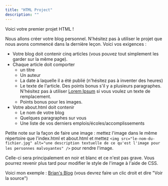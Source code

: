 ```yaml
---
title: "HTML Project"
description: ""
---
```


Voici votre premier projet HTML !

Nous allons créer votre blog personnel. N'hésitez pas à utiliser le projet que nous avons commencé dans la dernière leçon. Voici vos exigences :

- Votre blog doit contenir cinq articles (vous pouvez tout simplement les garder sur la même page).
- Chaque article doit comporter
  - un titre
  - Un auteur
  - La date à laquelle il a été publié (n'hésitez pas à inventer des heures)
  - Le texte de l'article. Des points bonus s'il y a plusieurs paragraphes. N'hésitez pas à utiliser [Lorem Ipsum][lorem] si vous voulez un texte de remplacement.
  - Points bonus pour les images.
- Votre about.html doit contenir
  - Le nom de votre blog
  - Quelques paragraphes sur vous
  - Une liste de vos derniers emplois/écoles/accomplissements

Petite note sur la façon de faire une image : mettez l'image dans le même répertoire que l'index.html et about.html et mettez `<img src="le-nom-du-fichier.jpg" alt="une description textuelle de ce qu'est l'image pour les personnes malvoyantes" />` pour rendre l'image.

Celle-ci sera principalement en noir et blanc et ce n'est pas grave. Vous pourrez revenir plus tard pour modifier le style de l'image à l'aide de CSS.

Voici mon exemple : [Brian's Blog][html] (vous devrez faire un clic droit et dire "Voir la source")

[lorem]: https://loremipsum.io
[html]: https://btholt.github.io/complete-intro-to-web-dev-v3/project-files/blog/index.html
